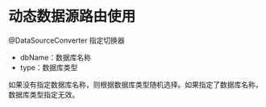 # 动态数据源路由使用
@DataSourceConverter 指定切换器
- dbName：数据库名称
- type：数据库类型

如果没有指定数据库名称，则根据数据库类型随机选择。如果指定了数据库名称，数据库类型指定无效。
